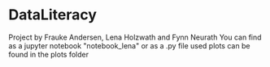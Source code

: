 # DataLiteracy
Project by Frauke Andersen, Lena Holzwath and Fynn Neurath
You can find as a jupyter notebook "notebook_lena" or as a .py file
used plots can be found in the plots folder
